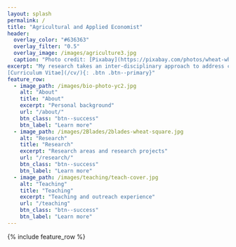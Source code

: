 ```yaml
---
layout: splash
permalink: /
title: "Agricultural and Applied Economist"
header:
  overlay_color: "#636363"
  overlay_filter: "0.5"
  overlay_image: /images/agriculture3.jpg
  caption: "Photo credit: [Pixabay](https://pixabay.com/photos/wheat-wheat-field-cereals-175960/)"
excerpt: "My research takes an inter-disciplinary approach to address challenges in agricultural production and agricultural risk management.  <br /> <br />
[Curriculum Vitae](/cv/){: .btn .btn--primary}"
feature_row:
  - image_path: /images/bio-photo-yc2.jpg
    alt: "About"
    title: "About"
    excerpt: "Personal background"
    url: "/about/"
    btn_class: "btn--success"
    btn_label: "Learn more"
  - image_path: /images/2Blades/2blades-wheat-square.jpg
    alt: "Research"
    title: "Research"
    excerpt: "Research areas and research projects"
    url: "/research/"
    btn_class: "btn--success"
    btn_label: "Learn more"
  - image_path: /images/teaching/teach-cover.jpg
    alt: "Teaching"
    title: "Teaching"
    excerpt: "Teaching and outreach experience"
    url: "/teaching"
    btn_class: "btn--success"
    btn_label: "Learn more"  
---
```


{% include feature_row %}